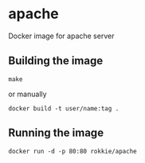 apache
======
Docker image for apache server

Building the image
------------------
`make`

or manually

`docker build -t user/name:tag .`

Running the image
-----------------
`docker run -d -p 80:80 rokkie/apache`

